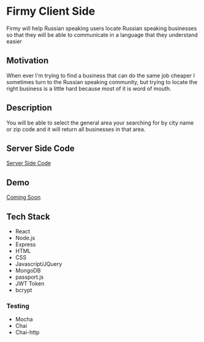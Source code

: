 # Firmy Client Side

Firmy will help Russian speaking users locate Russian speaking businesses so that they will be able to communicate in a language that they understand easier

## Motivation

When ever I'm trying to find a business that can do the same job cheaper I sometimes turn to the Russian speaking community, but trying to locate the right business is a little hard because most of it is word of mouth.

## Description

You will be able to select the general area your searching for by city name or zip code and it will return all businesses in that area.

## Server Side Code

[Server Side Code](https://github.com/rusye/firmy-server)

## Demo

[Coming Soon]()

## Tech Stack
* React
* Node.js
* Express
* HTML
* CSS
* Javascript/JQuery
* MongoDB
* passport.js
* JWT Token
* bcrypt

### Testing

* Mocha
* Chai
* Chai-http